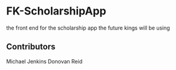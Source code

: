 # FK-ScholarshipApp
the front end for the scholarship app the future kings will be using

## Contributors
Michael Jenkins
Donovan Reid
